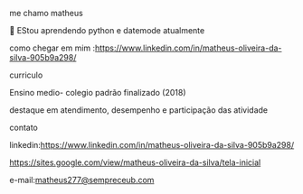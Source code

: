 me chamo matheus 

🏫 EStou aprendendo python e datemode atualmente 

como chegar em mim :https://www.linkedin.com/in/matheus-oliveira-da-silva-905b9a298/

curriculo

Ensino medio- colegio padrão finalizado (2018)

destaque em atendimento, desempenho e participação das atividade 

contato

linkedin:https://www.linkedin.com/in/matheus-oliveira-da-silva-905b9a298/

https://sites.google.com/view/matheus-oliveira-da-silva/tela-inicial

e-mail:matheus277@sempreceub.com 
